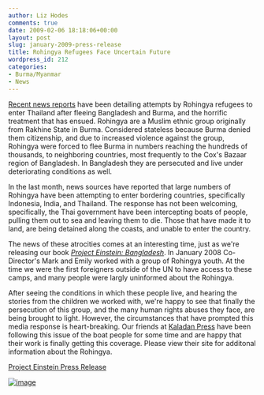 ```yaml
---
author: Liz Hodes
comments: true
date: 2009-02-06 18:18:06+00:00
layout: post
slug: january-2009-press-release
title: Rohingya Refugees Face Uncertain Future
wordpress_id: 212
categories:
- Burma/Myanmar
- News
---
```


[Recent news reports](http://www.nytimes.com/2009/02/04/world/asia/04indo.html?scp=1&sq=rohingya&st=cse) have been detailing attempts by Rohingya refugees to enter Thailand after fleeing Bangladesh and Burma, and the horrific treatment that has ensued. Rohingya are a Muslim ethnic group originally from Rakhine State in Burma. Considered stateless because Burma denied them citizenship, and due to increased violence against the group, Rohingya were forced to flee Burma in numbers reaching the hundreds of thousands, to neighboring countries, most frequently to the Cox's Bazaar region of Bangladesh. In Bangladesh they are persecuted and live under deteriorating conditions as well.

In the last month, news sources have reported that large numbers of Rohingya have been attempting to enter bordering countries, specifically Indonesia, India, and Thailand. The response has not been welcoming, specifically, the Thai government have been intercepting boats of people, pulling them out to sea and leaving them to die. Those that have made it to land, are being detained along the coasts, and unable to enter the country.

The news of these atrocities comes at an interesting time, just as we're releasing our book [_Project Einstein: Bangladesh_](http://www.whatkidscando.org/featurestories/2008/08_project_einstein/index.html). In January 2008 Co-Director's Mark and Emily worked with a group of Rohingya youth. At the time we were the first foreigners outside of the UN to have access to these camps, and many people were largly uninformed about the Rohingya.

After seeing the conditions in which these people live, and hearing the stories from the children we worked with, we're happy to see that finally the persecution of this group, and the many human rights abuses they face, are being brought to light. However, the circumstances that have prompted this media response is heart-breaking. Our friends at [Kaladan Press](http://www.kaladanpress.org) have been following this issue of the boat people for some time and are happy that their work is finally getting this coverage. Please view their site for additonal information about the Rohingya.

[Project Einstein Press Release](https://s3.amazonaws.com/digidem-www/wp-content/uploads/2009/02/project-einstein-press-release.pdf)

[![image](https://s3.amazonaws.com/digidem-www/wp-content/uploads/2009/02/dsc_0047-1-300x198.jpg)](https://s3.amazonaws.com/digidem-www/wp-content/uploads/2009/02/dsc_0047-1.jpg)
